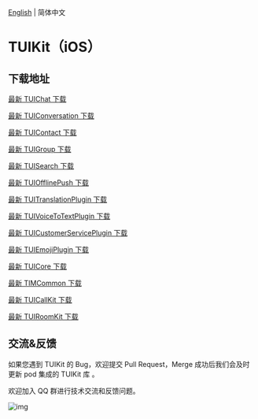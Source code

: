 [English](./README.md) | 简体中文

# TUIKit（iOS）

## 下载地址

[最新 TUIChat 下载](https://im.sdk.cloud.tencent.cn/download/tuikit/8.1.6116/ios/TUIChat.zip)

[最新 TUIConversation 下载](https://im.sdk.cloud.tencent.cn/download/tuikit/8.1.6116/ios/TUIConversation.zip)

[最新 TUIContact 下载](https://im.sdk.cloud.tencent.cn/download/tuikit/8.1.6116/ios/TUIContact.zip)

[最新 TUIGroup 下载](https://im.sdk.cloud.tencent.cn/download/tuikit/8.1.6116/ios/TUIGroup.zip)

[最新 TUISearch 下载](https://im.sdk.cloud.tencent.cn/download/tuikit/8.1.6116/ios/TUISearch.zip)

[最新 TUIOfflinePush 下载](https://im.sdk.cloud.tencent.cn/download/tuikit/8.1.6116/ios/TUIOfflinePush.zip)

[最新 TUITranslationPlugin 下载](https://im.sdk.cloud.tencent.cn/download/tuikit/8.1.6116/ios/TUITranslationPlugin.zip)

[最新 TUIVoiceToTextPlugin 下载](https://im.sdk.cloud.tencent.cn/download/tuikit/8.1.6116/ios/TUIVoiceToTextPlugin.zip)

[最新 TUICustomerServicePlugin 下载](https://im.sdk.cloud.tencent.cn/download/tuikit/8.1.6116/ios/TUICustomerServicePlugin.zip)

[最新 TUIEmojiPlugin 下载](https://im.sdk.cloud.tencent.cn/download/tuikit/8.1.6116/ios/TUIEmojiPlugin.zip)

[最新 TUICore 下载](https://im.sdk.cloud.tencent.cn/download/tuikit/8.1.6116/ios/TUICore.zip)

[最新 TIMCommon 下载](https://im.sdk.cloud.tencent.cn/download/tuikit/8.1.6116/ios/TIMCommon.zip)

[最新 TUICallKit 下载](https://im.sdk.cloud.tencent.cn/download/tuikit/8.1.6116/ios/TUICallKit.zip)

[最新 TUIRoomKit 下载](https://im.sdk.cloud.tencent.cn/download/tuikit/8.1.6116/ios/TUIRoomKit.zip)


## 交流&反馈

如果您遇到 TUIKit 的 Bug，欢迎提交  Pull Request，Merge 成功后我们会及时更新 pod 集成的 TUIKit 库 。

欢迎加入 QQ 群进行技术交流和反馈问题。

![img]( https://im.sdk.qcloud.com/tools/resource/officialwebsite/pictures/doc_tuikit_qq_group.jpg)